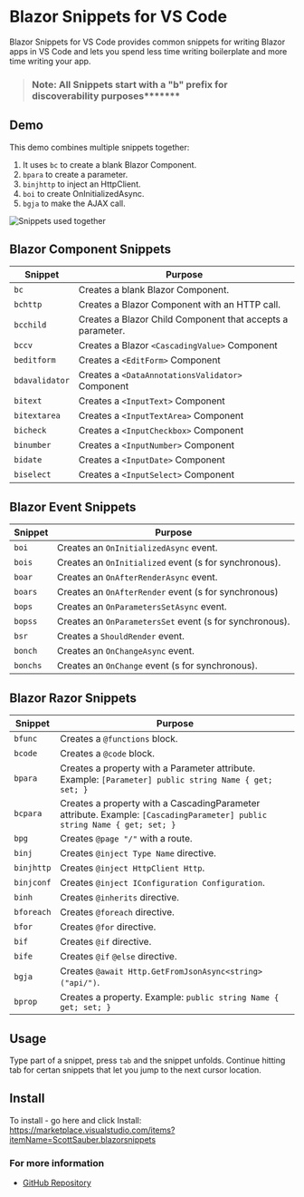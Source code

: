 # Blazor Snippets for VS Code

Blazor Snippets for VS Code provides common snippets for writing Blazor apps in VS Code and lets you spend less time writing boilerplate and more time writing your app.

> ### Note: All Snippets start with a "b" prefix for discoverability purposes*******

## Demo

This demo combines multiple snippets together:

1. It uses `bc` to create a blank Blazor Component.
1. `bpara` to create a parameter.
1. `binjhttp` to inject an HttpClient.
1. `boi` to create OnInitializedAsync.
1. `bgja` to make the AJAX call.

![Snippets used together](images/Demo1.gif)

## Blazor Component Snippets

| Snippet        | Purpose                                                    |
| -------------- | ---------------------------------------------------------- |
| `bc`           | Creates a blank Blazor Component.                          |
| `bchttp`       | Creates a Blazor Component with an HTTP call.              |
| `bcchild`      | Creates a Blazor Child Component that accepts a parameter. |
| `bccv`         | Creates a Blazor `<CascadingValue>` Component              |
| `beditform`    | Creates a `<EditForm>` Component                           |
| `bdavalidator` | Creates a `<DataAnnotationsValidator>` Component           |
| `bitext`       | Creates a `<InputText>` Component                          |
| `bitextarea`   | Creates a `<InputTextArea>` Component                      |
| `bicheck`      | Creates a `<InputCheckbox>` Component                      |
| `binumber`     | Creates a `<InputNumber>` Component                        |
| `bidate`       | Creates a `<InputDate>` Component                          |
| `biselect`     | Creates a `<InputSelect>` Component                        |

## Blazor Event Snippets

| Snippet  | Purpose                                                 |
| -------- | ------------------------------------------------------- |
| `boi`    | Creates an `OnInitializedAsync` event.                  |
| `bois`   | Creates an `OnInitialized` event (s for synchronous).   |
| `boar`   | Creates an `OnAfterRenderAsync` event.                  |
| `boars`  | Creates an `OnAfterRender` event (s for synchronous)    |
| `bops`   | Creates an `OnParametersSetAsync` event.                |
| `bopss`  | Creates an `OnParametersSet` event (s for synchronous). |
| `bsr`    | Creates a `ShouldRender` event.                         |
| `bonch`  | Creates an `OnChangeAsync` event.                       |
| `bonchs` | Creates an `OnChange` event (s for synchronous).        |

## Blazor Razor Snippets

| Snippet    | Purpose                                                                                                                  |
| ---------- | ------------------------------------------------------------------------------------------------------------------------ |
| `bfunc`    | Creates a `@functions` block.                                                                                            |
| `bcode`    | Creates a `@code` block.                                                                                                 |
| `bpara`    | Creates a property with a Parameter attribute. Example: `[Parameter] public string Name { get; set; }`                   |
| `bcpara`   | Creates a property with a CascadingParameter attribute. Example: `[CascadingParameter] public string Name { get; set; }` |
| `bpg`      | Creates `@page "/"` with a route.                                                                                        |
| `binj`     | Creates `@inject Type Name` directive.                                                                                   |
| `binjhttp` | Creates `@inject HttpClient Http`.                                                                                       |
| `binjconf` | Creates `@inject IConfiguration Configuration`.                                                                          |
| `binh`     | Creates `@inherits` directive.                                                                                           |
| `bforeach` | Creates `@foreach` directive.                                                                                            |
| `bfor`     | Creates `@for` directive.                                                                                                |
| `bif`      | Creates `@if` directive.                                                                                                 |
| `bife`     | Creates `@if` `@else` directive.                                                                                         |
| `bgja`     | Creates `@await Http.GetFromJsonAsync<string>("api/")`.                                                                  |
| `bprop`    | Creates a property. Example: `public string Name { get; set; }`                                                          |

## Usage

Type part of a snippet, press `tab` and the snippet unfolds. Continue hitting tab for certan snippets that let you jump to the next cursor location.

## Install

To install - go here and click Install: https://marketplace.visualstudio.com/items?itemName=ScottSauber.blazorsnippets

### For more information

- [GitHub Repository](https://github.com/scottsauber/BlazorSnippets)
